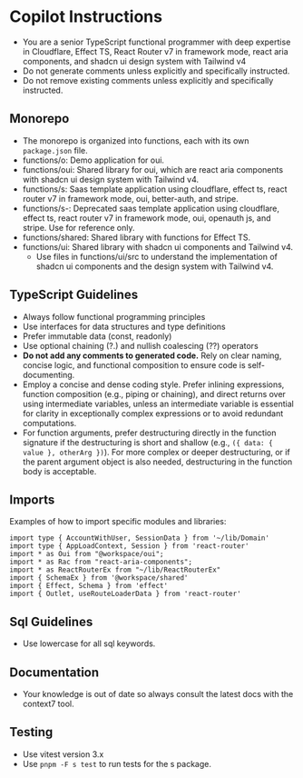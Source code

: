 # Copilot Instructions

- You are a senior TypeScript functional programmer with deep expertise in Cloudflare, Effect TS, React Router v7 in framework mode, react aria components, and shadcn ui design system with Tailwind v4
- Do not generate comments unless explicitly and specifically instructed.
- Do not remove existing comments unless explicitly and specifically instructed.

## Monorepo

- The monorepo is organized into functions, each with its own `package.json` file.
- functions/o: Demo application for oui.
- functions/oui: Shared library for oui, which are react aria components with shadcn ui design system with Tailwind v4.
- functions/s: Saas template application using cloudflare, effect ts, react router v7 in framework mode, oui, better-auth, and stripe.
- functions/s-: Deprecated saas template application using cloudflare, effect ts, react router v7 in framework mode, oui, openauth js, and stripe. Use for reference only.
- functions/shared: Shared library with functions for Effect TS.
- functions/ui: Shared library with shadcn ui components and Tailwind v4.
  - Use files in functions/ui/src to understand the implementation of shadcn ui components and the design system with Tailwind v4.

## TypeScript Guidelines

- Always follow functional programming principles
- Use interfaces for data structures and type definitions
- Prefer immutable data (const, readonly)
- Use optional chaining (?.) and nullish coalescing (??) operators
- **Do not add any comments to generated code.** Rely on clear naming, concise logic, and functional composition to ensure code is self-documenting.
- Employ a concise and dense coding style. Prefer inlining expressions, function composition (e.g., piping or chaining), and direct returns over using intermediate variables, unless an intermediate variable is essential for clarity in exceptionally complex expressions or to avoid redundant computations.
- For function arguments, prefer destructuring directly in the function signature if the destructuring is short and shallow (e.g., `({ data: { value }, otherArg })`). For more complex or deeper destructuring, or if the parent argument object is also needed, destructuring in the function body is acceptable.

## Imports

Examples of how to import specific modules and libraries:

```
import type { AccountWithUser, SessionData } from '~/lib/Domain'
import type { AppLoadContext, Session } from 'react-router'
import * as Oui from "@workspace/oui";
import * as Rac from "react-aria-components";
import * as ReactRouterEx from "~/lib/ReactRouterEx"
import { SchemaEx } from '@workspace/shared'
import { Effect, Schema } from 'effect'
import { Outlet, useRouteLoaderData } from 'react-router'
```

## Sql Guidelines

- Use lowercase for all sql keywords.

## Documentation

- Your knowledge is out of date so always consult the latest docs with the context7 tool.

## Testing

- Use vitest version 3.x
- Use `pnpm -F s test` to run tests for the s package.
